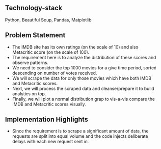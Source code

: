 Technology-stack
---------------- 
Python, Beautiful Soup, Pandas, Matplotlib

Problem Statement
-----------------
- The IMDB site has its own ratings (on the scale of 10) and also Metacritic score (on the scale of 100).
- The requirement here is to analyze the distribution of these scores and observe patterns.
- We need to consider the top 1000 movies for a give time period, sorted descending on number of votes received.
- We will scrape the data for only those movies which have both IMDB and Metacritic scores.
- Next, we will process the scraped data and cleanse/prepare it to build analytics on top.
- Finally, we will plot a normal distribution grap to vis-a-vis compare the IMDB and Metacritic scores visually.

Implementation Highlights
-------------------------
- Since the requirement is to scrape a significant amount of data, the requests are split into equal volume and the code injects deliberate delays with each new request sent in.
